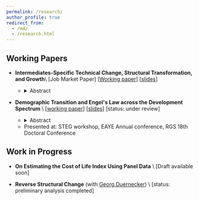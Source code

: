 ```yaml
---
permalink: /research/
author_profile: true
redirect_from: 
  - /md/
  - /research.html
---
```


## Working Papers


- **Intermediates-Specific Technical Change, Structural Transformation, and Growth**\\ 
  [Job Market Paper]
  [[Working paper](http://dmdifino.github.io/files/JMP_latest.pdf)]
  [[slides](http://dmdifino.github.io/files/JMP_latest_slides.pdf)]
    - <details>
        <summary>Abstract</summary>
        <div style="text-align: justify">
          <i> 
          As economies develop, they increasingly rely on services intermediates in production. While recent research highlights the importance of these shifts for aggregate dynamics, the mechanisms underlying them remain understudied. This paper quantifies the role of biased, intermediates-specific technical change as a key mechanism behind the rise of services intermediates -- and its implications for broader structural transformation and aggregate growth -- using a two-sector model with intermediates-specific technical change and a full input-output structure. Calibrated with U.S. data, the model indicates that input-specific technical change has been driving the majority of the rise in services intermediates in the services-producing sector, but not in the goods-producing sector. This heterogeneity accounts for both the stagnation of value-added productivity in services and several aggregate trends: almost half of the increase in the services' share of intermediates and employment, roughly one-quarter of the rise in final expenditure shares, and approximately a 25% reduction in aggregate real GDP growth relative to an unbiased counterfactual. These findings establish biased intermediates-specific technical change as a central driver of the evolving production structure, the aggregate productivity slowdown, and structural transformation.
          </i>
        </div>
      </details>

- **Demographic Transition and Engel's Law across the Development Spectrum** \\
  [[working paper](http://dmdifino.github.io/files/demographic_structural_paper.pdf)]
  [[slides](http://dmdifino.github.io/files/demographic_structural_slides.pdf)]
  [status: under review]
    - <details>
        <summary>Abstract</summary>
        <div style="text-align: justify">
          <i> 
          Economic progress brings with it two key patterns. Firstly, we observe the progressive aging of the population. Secondly, as nations' economies grow, the portion of food in total aggregate expenditures tends to decrease. Using country and household-level expenditure data from 20 countries across the entire development spectrum, this work documents that, as the age of household members increases, the proportion of total household expenditures dedicated to food also increases. A large heterogeneity between rich and developing countries emerges when using household-level variables -- such as head's and average age -- as standard in existing literature. This gap disappears when considering the exact household composition. This finding suggests that -- at any development level -- the demographic transition leads to a higher overall food share of total expenditures, slowing down structural transformation out of food consumption. I test this hypothesis by constructing a quantitative model that accounts for household demographic composition and documents that the demographic transition is a sizable force that slows down structural transformation. Due to the observed co-movement of demographic transition, structural change, and income growth, not accounting for demography leads to an underestimation of the income effect in almost all countries in the sample.
          </i>
        </div>
      </details>
    - Presented at: STEG workshop, EAYE Annual conference, RGS 18th Doctoral Conference


## Work in Progress
- **On Estimating the Cost of Life Index Using Panel Data** \\
  [Draft available soon] 

- **Reverse Structural Change** (with [Georg Duernecker](https://sites.google.com/site/georgduernecker/))  \\
  [status: preliminary analysis completed] 
